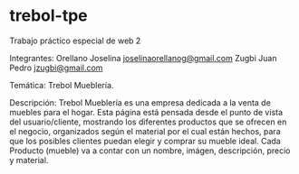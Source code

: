 # trebol-tpe

Trabajo práctico especial de web 2 

Integrantes: 
	Orellano Joselina joselinaorellanog@gmail.com
	Zugbi Juan Pedro jzugbi@gmail.com

Temática: Trebol Mueblería.

Descripción: Trebol Mueblería es una empresa dedicada a la venta de muebles para el hogar. Esta página está pensada desde el punto de vista del usuario/cliente, mostrando los diferentes productos que se ofrecen en el negocio, organizados según el material por el cual están hechos, para que los posibles clientes puedan elegir y comprar su mueble ideal.
Cada Producto (mueble) va a contar con un nombre, imágen, descripción, precio y material.



